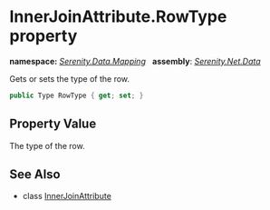 # InnerJoinAttribute.RowType property
**namespace:** *[Serenity.Data.Mapping](../../README.md#serenity.data.mapping-namespace)*   **assembly**: *[Serenity.Net.Data](../../README.md)*

Gets or sets the type of the row.

```csharp
public Type RowType { get; set; }
```

## Property Value

The type of the row.

## See Also

* class [InnerJoinAttribute](../InnerJoinAttribute.md)
